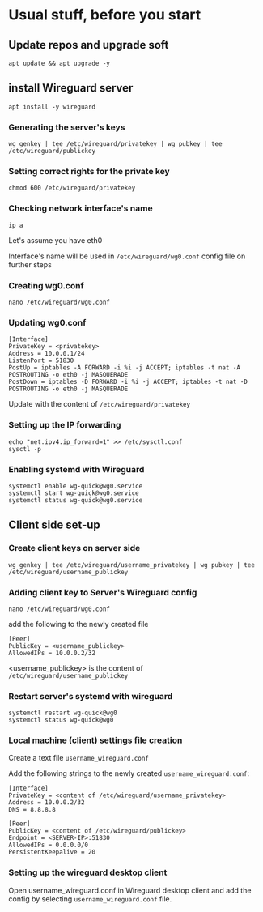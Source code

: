 # Usual stuff, before you start

## Update repos and upgrade soft

```shell
apt update && apt upgrade -y
```

## install Wireguard server

```shell
apt install -y wireguard
```

### Generating the server's keys

```shell
wg genkey | tee /etc/wireguard/privatekey | wg pubkey | tee /etc/wireguard/publickey
```

### Setting correct rights for the private key

```shell
chmod 600 /etc/wireguard/privatekey
```

### Checking network interface's name

```shell
ip a
```

Let's assume you have eth0

Interface's name will be used in  `/etc/wireguard/wg0.conf` config file on further steps

### Creating wg0.conf
```shell
nano /etc/wireguard/wg0.conf
```

### Updating wg0.conf

```shell
[Interface]
PrivateKey = <privatekey>
Address = 10.0.0.1/24
ListenPort = 51830
PostUp = iptables -A FORWARD -i %i -j ACCEPT; iptables -t nat -A POSTROUTING -o eth0 -j MASQUERADE
PostDown = iptables -D FORWARD -i %i -j ACCEPT; iptables -t nat -D POSTROUTING -o eth0 -j MASQUERADE
```

Update <privatekey> with the content of `/etc/wireguard/privatekey`

### Setting up the IP forwarding

```shell
echo "net.ipv4.ip_forward=1" >> /etc/sysctl.conf
sysctl -p
```

### Enabling systemd with Wireguard

```shell
systemctl enable wg-quick@wg0.service
systemctl start wg-quick@wg0.service
systemctl status wg-quick@wg0.service
```

## Client side set-up

### Create client keys on server side

```shell
wg genkey | tee /etc/wireguard/username_privatekey | wg pubkey | tee /etc/wireguard/username_publickey
```

### Adding client key to Server's Wireguard config

```shell
nano /etc/wireguard/wg0.conf
```

add the following to the newly created file

```shell
[Peer]
PublicKey = <username_publickey>
AllowedIPs = 10.0.0.2/32
```

<username_publickey> is the content of  `/etc/wireguard/username_publickey`

### Restart server's systemd with wireguard

```shell
systemctl restart wg-quick@wg0
systemctl status wg-quick@wg0
```

### Local machine (client) settings file creation

Create a text file `username_wireguard.conf`

Add the following strings to the newly created `username_wireguard.conf`:

```shell
[Interface]
PrivateKey = <content of /etc/wireguard/username_privatekey>
Address = 10.0.0.2/32
DNS = 8.8.8.8

[Peer]
PublicKey = <content of /etc/wireguard/publickey>
Endpoint = <SERVER-IP>:51830
AllowedIPs = 0.0.0.0/0
PersistentKeepalive = 20
```

### Setting up the wireguard desktop client

Open username_wireguard.conf in Wireguard desktop client and add the config by selecting `username_wireguard.conf` file.